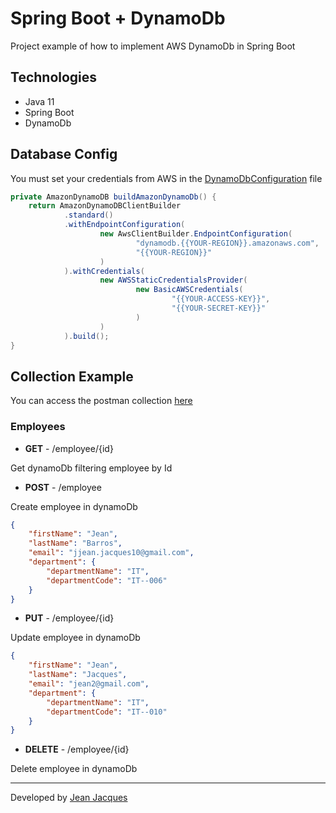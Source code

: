 # Spring Boot + DynamoDb

Project example of how to implement AWS DynamoDb in Spring Boot

## Technologies

* Java 11
* Spring Boot
* DynamoDb

## Database Config

You must set your credentials from AWS in the [DynamoDbConfiguration](/src/main/java/com/jjeanjacques/DynamoDbSpringBoot/config/DynamoDbConfiguration.java) file

``` java
private AmazonDynamoDB buildAmazonDynamoDb() {
    return AmazonDynamoDBClientBuilder
            .standard()
            .withEndpointConfiguration(
                    new AwsClientBuilder.EndpointConfiguration(
                            "dynamodb.{{YOUR-REGION}}.amazonaws.com",
                            "{{YOUR-REGION}}"
                    )
            ).withCredentials(
                    new AWSStaticCredentialsProvider(
                            new BasicAWSCredentials(
                                    "{{YOUR-ACCESS-KEY}}",
                                    "{{YOUR-SECRET-KEY}}"
                            )
                    )
            ).build();
}
```

## Collection Example

You can access the postman collection [here](/postman/Examples%20-%20AWS%20DynamoDb%20-%20Spring%20Boot.postman_collection.json)

### Employees
- **GET** - /employee/{id} 

Get dynamoDb filtering employee by Id
  
- **POST** - /employee

Create employee in dynamoDb

``` json
{
    "firstName": "Jean",
    "lastName": "Barros",
    "email": "jjean.jacques10@gmail.com",
    "department": {
        "departmentName": "IT",
        "departmentCode": "IT--006"
    }
}
```

- **PUT** - /employee/{id}

Update employee in dynamoDb 

``` json
{
    "firstName": "Jean",
    "lastName": "Jacques",
    "email": "jean2@gmail.com",
    "department": {
        "departmentName": "IT",
        "departmentCode": "IT--010"
    }
}
```

- **DELETE** - /employee/{id}

Delete employee in dynamoDb

---
Developed by [Jean Jacques](https://github.com/jjeanjacques10/)